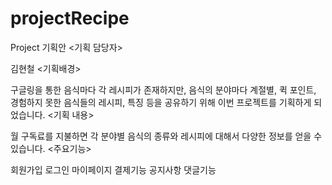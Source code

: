 # projectRecipe
Project 기획안
<기획 담당자>

김현철
<기획배경>

구글링을 통한 음식마다 각 레시피가 존재하지만, 음식의 분야마다 계절별, 퀵 포인트, 경험하지 못한 음식들의 레시피, 특징 등을 공유하기 위해 이번 프로젝트를 기획하게 되었습니다.
<기획 내용>

월 구독료를 지불하면 각 분야별 음식의 종류와 레시피에 대해서 다양한 정보를 얻을 수 있습니다.
<주요기능>

회원가입
로그인
마이페이지
결제기능
공지사항
댓글기능

